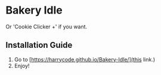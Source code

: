 # Bakery Idle
Or 'Cookie Clicker +' if you want.
## Installation Guide
1. Go to [https://harrycode.github.io/Bakery-Idle/](this link.)
2. Enjoy!
